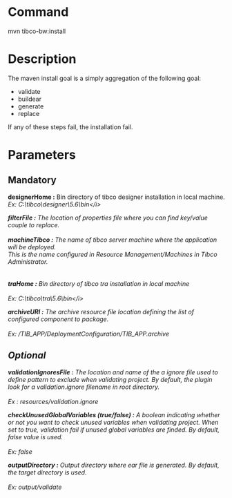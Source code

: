 # Command #

mvn tibco-bw:install

# Description #

The maven install goal is a simply aggregation of the following goal:
-	validate
-	buildear
-	generate
-	replace

If any of these steps fail, the installation fail.

# Parameters #

## Mandatory ##

**designerHome :** Bin directory of tibco designer installation in local machine.
<br><i>Ex: C:\tibco\designer\5.6\bin\</i>

<b>filterFile :</b> The location of properties file where you can find key/value couple to replace.<br>
<br>
<b>machineTibco :</b> The name of tibco server machine where the application will be deployed.<br>
This is the name configured in Resource Management/Machines in Tibco Administrator.<br>
<br>
<br>
<b>traHome :</b> Bin directory of tibco tra installation in local machine<br>
<br><i>Ex: C:\tibco\tra\5.6\bin\</i>


<b>archiveURI :</b> The archive resource file location defining the list of configured component to package.<br>
<br><i>Ex: /TIB_APP/DeploymentConfiguration/TIB_APP.archive</i>


<h2>Optional</h2>

<b>validationIgnoresFile :</b> The location and name of the a ignore file used to define pattern to exclude when validating project. By default, the plugin look for a validation.ignore filename in root directory.<br>
<br><i>Ex : resources/validation.ignore</i>

<b>checkUnusedGlobalVariables (true/false) :</b>  A boolean indicating whether or not you want to check unused variables when validating project. When set to true, validation fail if unused global variables are finded. By default, false value is used.<br>
<br><i>Ex: false</i>


<b>outputDirectory :</b> Output directory where ear file is generated. By default, the target directory is used.<br>
<br><i>Ex: output/validate</i>
